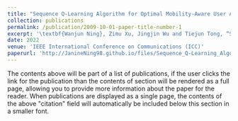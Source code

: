 ```yaml
---
title: "Sequence Q-Learning Algorithm for Optimal Mobility-Aware User Association"
collection: publications
permalink: /publication/2009-10-01-paper-title-number-1
excerpt: '\textbf{Wanjun Ning}, Zimu Xu, Jingjin Wu and Tiejun Tong, “Sequence Q-Learning Algorithm for Optimal Mobility-Aware User Association,” \textit{In 2022 IEEE International Conference on Communications (ICC)}, 2022, pp. 726-732. '
date: 2022
venue: 'IEEE International Conference on Communications (ICC)'
paperurl: 'http://JanineNing98.github.io/files/Sequence_Q-Learning_Algorithm_for_Optimal_Mobility-Aware_User_Association.pdf'
---
```


The contents above will be part of a list of publications, if the user clicks the link for the publication than the contents of section will be rendered as a full page, allowing you to provide more information about the paper for the reader. When publications are displayed as a single page, the contents of the above "citation" field will automatically be included below this section in a smaller font.
